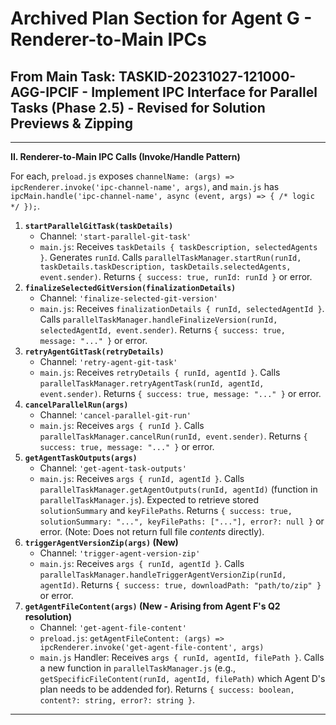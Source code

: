 # Archived Plan Section for Agent G - Renderer-to-Main IPCs
## From Main Task: TASKID-20231027-121000-AGG-IPCIF - Implement IPC Interface for Parallel Tasks (Phase 2.5) - Revised for Solution Previews & Zipping

---
**II. Renderer-to-Main IPC Calls (Invoke/Handle Pattern)**

For each, `preload.js` exposes `channelName: (args) => ipcRenderer.invoke('ipc-channel-name', args)`, and `main.js` has `ipcMain.handle('ipc-channel-name', async (event, args) => { /* logic */ });`.

1.  **`startParallelGitTask(taskDetails)`**
    *   Channel: `'start-parallel-git-task'`
    *   `main.js`: Receives `taskDetails { taskDescription, selectedAgents }`. Generates `runId`. Calls `parallelTaskManager.startRun(runId, taskDetails.taskDescription, taskDetails.selectedAgents, event.sender)`. Returns `{ success: true, runId: runId }` or error.
2.  **`finalizeSelectedGitVersion(finalizationDetails)`**
    *   Channel: `'finalize-selected-git-version'`
    *   `main.js`: Receives `finalizationDetails { runId, selectedAgentId }`. Calls `parallelTaskManager.handleFinalizeVersion(runId, selectedAgentId, event.sender)`. Returns `{ success: true, message: "..." }` or error.
3.  **`retryAgentGitTask(retryDetails)`**
    *   Channel: `'retry-agent-git-task'`
    *   `main.js`: Receives `retryDetails { runId, agentId }`. Calls `parallelTaskManager.retryAgentTask(runId, agentId, event.sender)`. Returns `{ success: true, message: "..." }` or error.
4.  **`cancelParallelRun(args)`**
    *   Channel: `'cancel-parallel-git-run'`
    *   `main.js`: Receives `args { runId }`. Calls `parallelTaskManager.cancelRun(runId, event.sender)`. Returns `{ success: true, message: "..." }` or error.
5.  **`getAgentTaskOutputs(args)`**
    *   Channel: `'get-agent-task-outputs'`
    *   `main.js`: Receives `args { runId, agentId }`. Calls `parallelTaskManager.getAgentOutputs(runId, agentId)` (function in `parallelTaskManager.js`). Expected to retrieve stored `solutionSummary` and `keyFilePaths`. Returns `{ success: true, solutionSummary: "...", keyFilePaths: ["..."], error?: null }` or error. (Note: Does not return full file *contents* directly).
6.  **`triggerAgentVersionZip(args)` (New)**
    *   Channel: `'trigger-agent-version-zip'`
    *   `main.js`: Receives `args { runId, agentId }`. Calls `parallelTaskManager.handleTriggerAgentVersionZip(runId, agentId)`. Returns `{ success: true, downloadPath: "path/to/zip" }` or error.
7.  **`getAgentFileContent(args)` (New - Arising from Agent F's Q2 resolution)**
    *   Channel: `'get-agent-file-content'`
    *   `preload.js`: `getAgentFileContent: (args) => ipcRenderer.invoke('get-agent-file-content', args)`
    *   `main.js` Handler: Receives `args { runId, agentId, filePath }`. Calls a new function in `parallelTaskManager.js` (e.g., `getSpecificFileContent(runId, agentId, filePath)` which Agent D's plan needs to be addended for). Returns `{ success: boolean, content?: string, error?: string }`.
---
